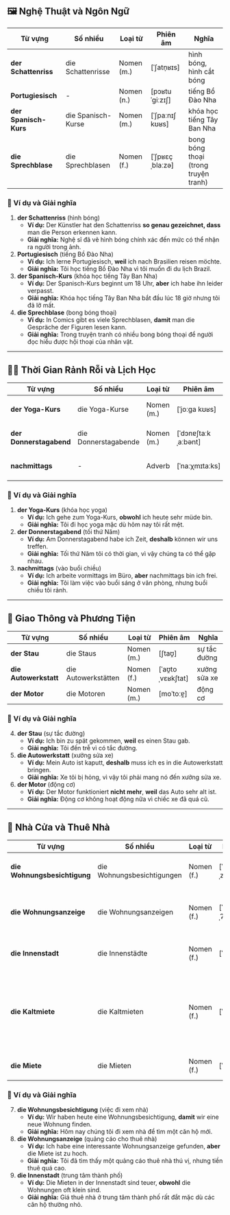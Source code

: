 ## **🖼️ Nghệ Thuật và Ngôn Ngữ**

|**Từ vựng**|**Số nhiều**|**Loại từ**|**Phiên âm**|**Nghĩa**|
|---|---|---|---|---|
|**der Schattenriss**|die Schattenrisse|Nomen (m.)|[ˈʃatn̩ʁɪs]|hình bóng, hình cắt bóng|
|**Portugiesisch**|-|Nomen (n.)|[pɔʁtuˈɡiːzɪʃ]|tiếng Bồ Đào Nha|
|**der Spanisch-Kurs**|die Spanisch-Kurse|Nomen (m.)|[ˈʃpaːnɪʃ kʊʁs]|khóa học tiếng Tây Ban Nha|
|**die Sprechblase**|die Sprechblasen|Nomen (f.)|[ˈʃpʁɛçˌblaːzə]|bong bóng thoại (trong truyện tranh)|

### **📌 Ví dụ và Giải nghĩa**

1. **der Schattenriss** (hình bóng)
    - **Ví dụ:** Der Künstler hat den Schattenriss **so genau gezeichnet, dass** man die Person erkennen kann.
    - **Giải nghĩa:** Nghệ sĩ đã vẽ hình bóng chính xác đến mức có thể nhận ra người trong ảnh.
2. **Portugiesisch** (tiếng Bồ Đào Nha)
    - **Ví dụ:** Ich lerne Portugiesisch, **weil** ich nach Brasilien reisen möchte.
    - **Giải nghĩa:** Tôi học tiếng Bồ Đào Nha vì tôi muốn đi du lịch Brazil.
3. **der Spanisch-Kurs** (khóa học tiếng Tây Ban Nha)
    - **Ví dụ:** Der Spanisch-Kurs beginnt um 18 Uhr, **aber** ich habe ihn leider verpasst.
    - **Giải nghĩa:** Khóa học tiếng Tây Ban Nha bắt đầu lúc 18 giờ nhưng tôi đã lỡ mất.
4. **die Sprechblase** (bong bóng thoại)
    - **Ví dụ:** In Comics gibt es viele Sprechblasen, **damit** man die Gespräche der Figuren lesen kann.
    - **Giải nghĩa:** Trong truyện tranh có nhiều bong bóng thoại để người đọc hiểu được hội thoại của nhân vật.

---

## **🧘‍♂️ Thời Gian Rảnh Rỗi và Lịch Học**

|**Từ vựng**|**Số nhiều**|**Loại từ**|**Phiên âm**|**Nghĩa**|
|---|---|---|---|---|
|**der Yoga-Kurs**|die Yoga-Kurse|Nomen (m.)|[ˈjoːɡa kʊʁs]|khóa học yoga|
|**der Donnerstagabend**|die Donnerstagabende|Nomen (m.)|[ˈdɔnɐʃtaːkˌaːbənt]|tối thứ Năm|
|**nachmittags**|-|Adverb|[ˈnaːχmɪtaːks]|vào buổi chiều|

### **📌 Ví dụ và Giải nghĩa**

1. **der Yoga-Kurs** (khóa học yoga)
    - **Ví dụ:** Ich gehe zum Yoga-Kurs, **obwohl** ich heute sehr müde bin.
    - **Giải nghĩa:** Tôi đi học yoga mặc dù hôm nay tôi rất mệt.
2. **der Donnerstagabend** (tối thứ Năm)
    - **Ví dụ:** Am Donnerstagabend habe ich Zeit, **deshalb** können wir uns treffen.
    - **Giải nghĩa:** Tối thứ Năm tôi có thời gian, vì vậy chúng ta có thể gặp nhau.
3. **nachmittags** (vào buổi chiều)
    - **Ví dụ:** Ich arbeite vormittags im Büro, **aber** nachmittags bin ich frei.
    - **Giải nghĩa:** Tôi làm việc vào buổi sáng ở văn phòng, nhưng buổi chiều tôi rảnh.

---

## **🚗 Giao Thông và Phương Tiện**

|**Từ vựng**|**Số nhiều**|**Loại từ**|**Phiên âm**|**Nghĩa**|
|---|---|---|---|---|
|**der Stau**|die Staus|Nomen (m.)|[ʃtaʊ̯]|sự tắc đường|
|**die Autowerkstatt**|die Autowerkstätten|Nomen (f.)|[ˈaʊ̯toˌvɛʁkʃtat]|xưởng sửa xe|
|**der Motor**|die Motoren|Nomen (m.)|[moˈtoːɐ̯]|động cơ|

### **📌 Ví dụ và Giải nghĩa**

4. **der Stau** (sự tắc đường)
    - **Ví dụ:** Ich bin zu spät gekommen, **weil** es einen Stau gab.
    - **Giải nghĩa:** Tôi đến trễ vì có tắc đường.
5. **die Autowerkstatt** (xưởng sửa xe)
    - **Ví dụ:** Mein Auto ist kaputt, **deshalb** muss ich es in die Autowerkstatt bringen.
    - **Giải nghĩa:** Xe tôi bị hỏng, vì vậy tôi phải mang nó đến xưởng sửa xe.
6. **der Motor** (động cơ)
    - **Ví dụ:** Der Motor funktioniert **nicht mehr**, **weil** das Auto sehr alt ist.
    - **Giải nghĩa:** Động cơ không hoạt động nữa vì chiếc xe đã quá cũ.

---

## **🏡 Nhà Cửa và Thuê Nhà**

|**Từ vựng**|**Số nhiều**|**Loại từ**|**Phiên âm**|**Nghĩa**|
|---|---|---|---|---|
|**die Wohnungsbesichtigung**|die Wohnungsbesichtigungen|Nomen (f.)|[ˈvoːnʊŋsbəˌzɪçtɪɡʊŋ]|việc đi xem nhà|
|**die Wohnungsanzeige**|die Wohnungsanzeigen|Nomen (f.)|[ˈvoːnʊŋsˌʔanˌtsaɪ̯ɡə]|quảng cáo cho thuê nhà|
|**die Innenstadt**|die Innenstädte|Nomen (f.)|[ˈɪnənˌʃtat]|trung tâm thành phố|
|**die Kaltmiete**|die Kaltmieten|Nomen (f.)|[ˈkaltˌmiːtə]|tiền thuê nhà chưa bao gồm chi phí phụ|
|**die Miete**|die Mieten|Nomen (f.)|[ˈmiːtə]|tiền thuê nhà|

### **📌 Ví dụ và Giải nghĩa**

7. **die Wohnungsbesichtigung** (việc đi xem nhà)
    - **Ví dụ:** Wir haben heute eine Wohnungsbesichtigung, **damit** wir eine neue Wohnung finden.
    - **Giải nghĩa:** Hôm nay chúng tôi đi xem nhà để tìm một căn hộ mới.
8. **die Wohnungsanzeige** (quảng cáo cho thuê nhà)
    - **Ví dụ:** Ich habe eine interessante Wohnungsanzeige gefunden, **aber** die Miete ist zu hoch.
    - **Giải nghĩa:** Tôi đã tìm thấy một quảng cáo thuê nhà thú vị, nhưng tiền thuê quá cao.
9. **die Innenstadt** (trung tâm thành phố)
    - **Ví dụ:** Die Mieten in der Innenstadt sind teuer, **obwohl** die Wohnungen oft klein sind.
    - **Giải nghĩa:** Giá thuê nhà ở trung tâm thành phố rất đắt mặc dù các căn hộ thường nhỏ.